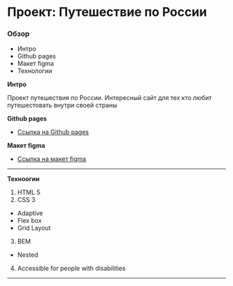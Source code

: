 # Проект: Путешествие по России

### Обзор
* Интро
* Github pages
* Макет figma
* Технологии

**Интро**

Проект путешествия по России. Интересный сайт для тех кто любит путешестовать внутри своей страны

**Github pages**

* [Ссылка на Github pages](https://ri-yarm.github.io/russian-travel/)

**Макет figma**
  * [Ссылка на макет figma](https://www.figma.com/file/5S2WSbEFL6awjVWJ0NWL8Q/Sprint-3_-Russia-_-desktop-mobile?node-id=28503%3A0)

***
**Техноогии**
1. HTML 5
2. CSS 3
  * Adaptive
  * Flex box
  * Grid Layout
3. BEM
  * Nested
4. Accessible for people with disabilities
***
